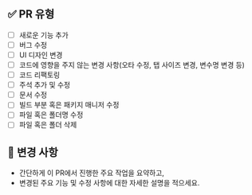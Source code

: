 ## ✅ PR 유형

-   [ ] 새로운 기능 추가
-   [ ] 버그 수정
-   [ ] UI 디자인 변경
-   [ ] 코드에 영향을 주지 않는 변경 사항(오타 수정, 탭 사이즈 변경, 변수명 변경 등)
-   [ ] 코드 리팩토링
-   [ ] 주석 추가 및 수정
-   [ ] 문서 수정
-   [ ] 빌드 부분 혹은 패키지 매니저 수정
-   [ ] 파일 혹은 폴더명 수정
-   [ ] 파일 혹은 폴더 삭제

## 🌟 변경 사항

-   간단하게 이 PR에서 진행한 주요 작업을 요약하고,
-   변경된 주요 기능 및 수정 사항에 대한 자세한 설명을 적으세요.
